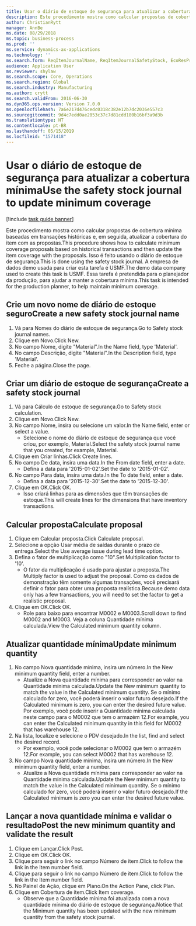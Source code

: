 ```yaml
---
title: Usar o diário de estoque de segurança para atualizar a cobertura mínima
description: Este procedimento mostra como calcular propostas de cobertura mínima baseadas em transações históricas e, em seguida, atualizar a cobertura do item com as propostas.
author: ChristianRytt
manager: AnnBe
ms.date: 08/29/2018
ms.topic: business-process
ms.prod: ''
ms.service: dynamics-ax-applications
ms.technology: ''
ms.search.form: ReqItemJournalName, ReqItemJournalSafetyStock, EcoResProductInformationDialog, EcoResProductDetailsExtended, ReqItemTable
audience: Application User
ms.reviewer: shylaw
ms.search.scope: Core, Operations
ms.search.region: Global
ms.search.industry: Manufacturing
ms.author: crytt
ms.search.validFrom: 2016-06-30
ms.dyn365.ops.version: Version 7.0.0
ms.openlocfilehash: 7a6e217d476cedc0318c382e12b7dc2036e557c3
ms.sourcegitcommit: 9d4c7edd0ae2053c37c7d81cdd180b16bf3a9d3b
ms.translationtype: HT
ms.contentlocale: pt-BR
ms.lasthandoff: 05/15/2019
ms.locfileid: "1571418"
---
```

# <a name="use-the-safety-stock-journal-to-update-minimum-coverage"></a><span data-ttu-id="102a6-103">Usar o diário de estoque de segurança para atualizar a cobertura mínima</span><span class="sxs-lookup"><span data-stu-id="102a6-103">Use the safety stock journal to update minimum coverage</span></span>

[!include [task guide banner](../../includes/task-guide-banner.md)]

<span data-ttu-id="102a6-104">Este procedimento mostra como calcular propostas de cobertura mínima baseadas em transações históricas e, em seguida, atualizar a cobertura do item com as propostas.</span><span class="sxs-lookup"><span data-stu-id="102a6-104">This procedure shows how to calculate minimum coverage proposals based on historical transactions and then update the item coverage with the proposals.</span></span> <span data-ttu-id="102a6-105">Isso é feito usando o diário de estoque de segurança.</span><span class="sxs-lookup"><span data-stu-id="102a6-105">This is done using the safety stock journal.</span></span> <span data-ttu-id="102a6-106">A empresa de dados demo usada para criar esta tarefa é USMF.</span><span class="sxs-lookup"><span data-stu-id="102a6-106">The demo data company used to create this task is USMF.</span></span> <span data-ttu-id="102a6-107">Essa tarefa é pretendida para o planejador da produção, para ajudar a manter a cobertura mínima.</span><span class="sxs-lookup"><span data-stu-id="102a6-107">This task is intended for the production planner, to help maintain minimum coverage.</span></span>


## <a name="create-a-new-safety-stock-journal-name"></a><span data-ttu-id="102a6-108">Crie um novo nome de diário de estoque seguro</span><span class="sxs-lookup"><span data-stu-id="102a6-108">Create a new safety stock journal name</span></span>
1. <span data-ttu-id="102a6-109">Vá para Nomes do diário de estoque de segurança.</span><span class="sxs-lookup"><span data-stu-id="102a6-109">Go to Safety stock journal names.</span></span>
2. <span data-ttu-id="102a6-110">Clique em Novo.</span><span class="sxs-lookup"><span data-stu-id="102a6-110">Click New.</span></span>
3. <span data-ttu-id="102a6-111">No campo Nome, digite "Material".</span><span class="sxs-lookup"><span data-stu-id="102a6-111">In the Name field, type 'Material'.</span></span>
4. <span data-ttu-id="102a6-112">No campo Descrição, digite "Material".</span><span class="sxs-lookup"><span data-stu-id="102a6-112">In the Description field, type 'Material'.</span></span>
5. <span data-ttu-id="102a6-113">Feche a página.</span><span class="sxs-lookup"><span data-stu-id="102a6-113">Close the page.</span></span>

## <a name="create-a-safety-stock-journal"></a><span data-ttu-id="102a6-114">Criar um diário de estoque de segurança</span><span class="sxs-lookup"><span data-stu-id="102a6-114">Create a safety stock journal</span></span>
1. <span data-ttu-id="102a6-115">Vá para Cálculo de estoque de segurança.</span><span class="sxs-lookup"><span data-stu-id="102a6-115">Go to Safety stock calculation.</span></span>
2. <span data-ttu-id="102a6-116">Clique em Novo.</span><span class="sxs-lookup"><span data-stu-id="102a6-116">Click New.</span></span>
3. <span data-ttu-id="102a6-117">No campo Nome, insira ou selecione um valor.</span><span class="sxs-lookup"><span data-stu-id="102a6-117">In the Name field, enter or select a value.</span></span>
    * <span data-ttu-id="102a6-118">Selecione o nome do diário de estoque de segurança que você criou, por exemplo, Material.</span><span class="sxs-lookup"><span data-stu-id="102a6-118">Select the safety stock journal name that you created, for example, Material.</span></span>  
4. <span data-ttu-id="102a6-119">Clique em Criar linhas.</span><span class="sxs-lookup"><span data-stu-id="102a6-119">Click Create lines.</span></span>
5. <span data-ttu-id="102a6-120">No campo De data, insira uma data.</span><span class="sxs-lookup"><span data-stu-id="102a6-120">In the From date field, enter a date.</span></span>
    * <span data-ttu-id="102a6-121">Defina a data para '2015-01-02'.</span><span class="sxs-lookup"><span data-stu-id="102a6-121">Set the date to '2015-01-02'.</span></span>  
6. <span data-ttu-id="102a6-122">No campo Para data, insira uma data.</span><span class="sxs-lookup"><span data-stu-id="102a6-122">In the To date field, enter a date.</span></span>
    * <span data-ttu-id="102a6-123">Defina a data para '2015-12-30'.</span><span class="sxs-lookup"><span data-stu-id="102a6-123">Set the date to '2015-12-30'.</span></span>  
7. <span data-ttu-id="102a6-124">Clique em OK.</span><span class="sxs-lookup"><span data-stu-id="102a6-124">Click OK.</span></span>
    * <span data-ttu-id="102a6-125">Isso criará linhas para as dimensões que têm transações de estoque.</span><span class="sxs-lookup"><span data-stu-id="102a6-125">This will create lines for the dimensions that have inventory transactions.</span></span>  

## <a name="calculate-proposal"></a><span data-ttu-id="102a6-126">Calcular proposta</span><span class="sxs-lookup"><span data-stu-id="102a6-126">Calculate proposal</span></span>
1. <span data-ttu-id="102a6-127">Clique em Calcular proposta.</span><span class="sxs-lookup"><span data-stu-id="102a6-127">Click Calculate proposal.</span></span>
2. <span data-ttu-id="102a6-128">Selecione a opção Usar média de saídas durante o prazo de entrega.</span><span class="sxs-lookup"><span data-stu-id="102a6-128">Select the Use average issue during lead time option.</span></span>
3. <span data-ttu-id="102a6-129">Defina o fator de multiplicação como "10".</span><span class="sxs-lookup"><span data-stu-id="102a6-129">Set Multiplication factor to '10'.</span></span>
    * <span data-ttu-id="102a6-130">O fator da multiplicação é usado para ajustar a proposta.</span><span class="sxs-lookup"><span data-stu-id="102a6-130">The Multiply factor is used to adjust the proposal.</span></span> <span data-ttu-id="102a6-131">Como os dados de demonstração têm somente algumas transações, você precisará definir o fator para obter uma proposta realística.</span><span class="sxs-lookup"><span data-stu-id="102a6-131">Because demo data only has a few transactions, you will need to set the factor to get a realistic proposal.</span></span>  
4. <span data-ttu-id="102a6-132">Clique em OK.</span><span class="sxs-lookup"><span data-stu-id="102a6-132">Click OK.</span></span>
    * <span data-ttu-id="102a6-133">Role para baixo para encontrar M0002 e M0003.</span><span class="sxs-lookup"><span data-stu-id="102a6-133">Scroll down to find M0002 and M0003.</span></span> <span data-ttu-id="102a6-134">Veja a coluna Quantidade mínima calculada.</span><span class="sxs-lookup"><span data-stu-id="102a6-134">View the Calculated minimum quantity column.</span></span>   

## <a name="update-minimum-quantity"></a><span data-ttu-id="102a6-135">Atualizar quantidade mínima</span><span class="sxs-lookup"><span data-stu-id="102a6-135">Update minimum quantity</span></span>
1. <span data-ttu-id="102a6-136">No campo Nova quantidade mínima, insira um número.</span><span class="sxs-lookup"><span data-stu-id="102a6-136">In the New minimum quantity field, enter a number.</span></span>
    * <span data-ttu-id="102a6-137">Atualize a Nova quantidade mínima para corresponder ao valor na Quantidade mínima calculada.</span><span class="sxs-lookup"><span data-stu-id="102a6-137">Update the New minimum quantity to match the value in the Calculated minimum quantity.</span></span> <span data-ttu-id="102a6-138">Se o mínimo calculado for zero, você poderá inserir o valor futuro desejado.</span><span class="sxs-lookup"><span data-stu-id="102a6-138">If the Calculated minimum is zero,  you can enter the desired future value.</span></span> <span data-ttu-id="102a6-139">Por exemplo, você pode inserir a Quantidade mínima calculada neste campo para o M0002 que tem o armazém 12.</span><span class="sxs-lookup"><span data-stu-id="102a6-139">For example, you can enter the Calculated minimum quantity in this field for M0002 that has warehouse 12.</span></span>  
2. <span data-ttu-id="102a6-140">Na lista, localize e selecione o PDV desejado.</span><span class="sxs-lookup"><span data-stu-id="102a6-140">In the list, find and select the desired record.</span></span>
    * <span data-ttu-id="102a6-141">Por exemplo, você pode selecionar o M0002 que tem o armazém 12.</span><span class="sxs-lookup"><span data-stu-id="102a6-141">For example, you can select M0002 that has warehouse 12.</span></span>  
3. <span data-ttu-id="102a6-142">No campo Nova quantidade mínima, insira um número.</span><span class="sxs-lookup"><span data-stu-id="102a6-142">In the New minimum quantity field, enter a number.</span></span>
    * <span data-ttu-id="102a6-143">Atualize a Nova quantidade mínima para corresponder ao valor na Quantidade mínima calculada.</span><span class="sxs-lookup"><span data-stu-id="102a6-143">Update the New minimum quantity to match the value in the Calculated minimum quantity.</span></span> <span data-ttu-id="102a6-144">Se o mínimo calculado for zero, você poderá inserir o valor futuro desejado.</span><span class="sxs-lookup"><span data-stu-id="102a6-144">If the Calculated minimum is zero you can enter the desired future value.</span></span>  

## <a name="post-the-new-minimum-quantity-and-validate-the-result"></a><span data-ttu-id="102a6-145">Lançar a nova quantidade mínima e validar o resultado</span><span class="sxs-lookup"><span data-stu-id="102a6-145">Post the new minimum quantity and validate the result</span></span>
1. <span data-ttu-id="102a6-146">Clique em Lançar.</span><span class="sxs-lookup"><span data-stu-id="102a6-146">Click Post.</span></span>
2. <span data-ttu-id="102a6-147">Clique em OK.</span><span class="sxs-lookup"><span data-stu-id="102a6-147">Click OK.</span></span>
3. <span data-ttu-id="102a6-148">Clique para seguir o link no campo Número de item.</span><span class="sxs-lookup"><span data-stu-id="102a6-148">Click to follow the link in the Item number field.</span></span>
4. <span data-ttu-id="102a6-149">Clique para seguir o link no campo Número de item.</span><span class="sxs-lookup"><span data-stu-id="102a6-149">Click to follow the link in the Item number field.</span></span>
5. <span data-ttu-id="102a6-150">No Painel de Ação, clique em Plano.</span><span class="sxs-lookup"><span data-stu-id="102a6-150">On the Action Pane, click Plan.</span></span>
6. <span data-ttu-id="102a6-151">Clique em Cobertura de item.</span><span class="sxs-lookup"><span data-stu-id="102a6-151">Click Item coverage.</span></span>
    * <span data-ttu-id="102a6-152">Observe que a Quantidade mínima foi atualizada com a nova quantidade mínima do diário de estoque de segurança.</span><span class="sxs-lookup"><span data-stu-id="102a6-152">Notice that the Minimum quantity has been updated with the new minimum quantity from the safety stock journal.</span></span>  

